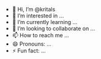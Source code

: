 - 👋 Hi, I’m @kritals
- 👀 I’m interested in ...
- 🌱 I’m currently learning ...
- 💞️ I’m looking to collaborate on ...
- 📫 How to reach me ...
- 😄 Pronouns: ...
- ⚡ Fun fact: ...

<!---
kritals/kritals is a ✨ special ✨ repository because its `README.md` (this file) appears on your GitHub profile.
You can click the Preview link to take a look at your changes.
--->
